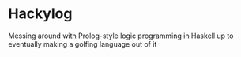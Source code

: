 # Hackylog
Messing around with Prolog-style logic programming in Haskell up to eventually making a golfing language out of it
